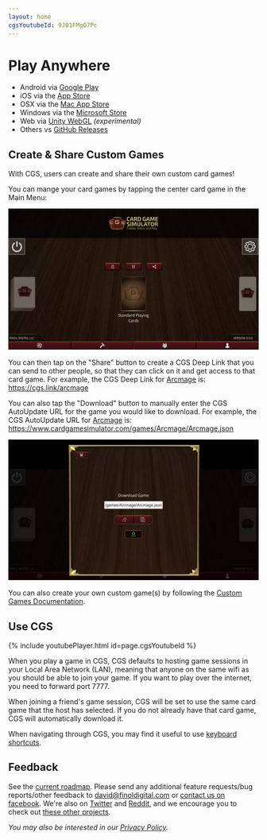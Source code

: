 ```yaml
---
layout: home
cgsYoutubeId: 9J01FMgO7Pc
---
```


# Play Anywhere
- Android via [Google Play](https://play.google.com/store/apps/details?id=com.finoldigital.cardgamesim)
- iOS via the [App Store](https://itunes.apple.com/us/app/card-game-simulator/id1392877362?ls=1&mt=8)
- OSX via the [Mac App Store](https://itunes.apple.com/us/app/card-game-simulator/id1398206553?ls=1&mt=12)
- Windows via the [Microsoft Store](https://www.microsoft.com/store/apps/9N96N5S4W3J0)
- Web via [Unity WebGL](cgs-webgl.html) *(experimental)*
- Others vs [GitHub Releases](https://github.com/finol-digital/Card-Game-Simulator/releases)

## Create & Share Custom Games
With CGS, users can create and share their own custom card games!

You can mange your card games by tapping the center card game in the Main Menu:

![Game Selection Menu Image](assets/img/selectionmenu.webp)

You can then tap on the "Share" button to create a CGS Deep Link that you can send to other people, so that they can click on it and get access to that card game.
For example, the CGS Deep Link for [Arcmage](https://arcmage.org/) is: https://cgs.link/arcmage

You can also tap the "Download" button to manually enter the CGS AutoUpdate URL for the game you would like to download.
For example, the CGS AutoUpdate URL for [Arcmage](https://arcmage.org/) is: https://www.cardgamesimulator.com/games/Arcmage/Arcmage.json

![Game Download Menu Image](assets/img/downloadmenu.webp)

You can also create your own custom game(s) by following the [Custom Games Documentation](custom.html).

## Use CGS

{% include youtubePlayer.html id=page.cgsYoutubeId %}

When you play a game in CGS, CGS defaults to hosting game sessions in your Local Area Network (LAN), meaning that anyone on the same wifi as you should be able to join your game. If you want to play over the internet, you need to forward port 7777.

When joining a friend's game session, CGS will be set to use the same card game that the host has selected. If you do not already have that card game, CGS will automatically download it.

When navigating through CGS, you may find it useful to use [keyboard shortcuts](keyboard.html).

## Feedback
See the [current roadmap](roadmap.html). Please send any additional feature requests/bug reports/other feedback to <david@finoldigital.com> or [contact us on facebook](https://www.facebook.com/cardgamesimulator/). We're also on [Twitter](https://twitter.com/cardgamesim) and [Reddit](https://www.reddit.com/r/CardGameSimulator/), and we encourage you to check out [these other projects](external.html).

*You may also be interested in our [Privacy Policy](PRIVACY.html).*
